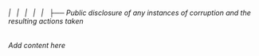 ###### |   |   |   |   |   ├── Public disclosure of any instances of corruption and the resulting actions taken

*Add content here*